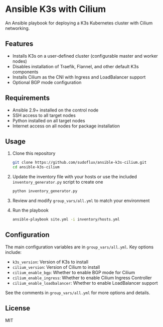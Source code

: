 # Ansible K3s with Cilium

An Ansible playbook for deploying a K3s Kubernetes cluster with Cilium networking.

## Features

- Installs K3s on a user-defined cluster (configurable master and worker nodes)
- Disables installation of Traefik, Flannel, and other default K3s components
- Installs Cilium as the CNI with Ingress and LoadBalancer support
- Optional BGP mode configuration

## Requirements

- Ansible 2.9+ installed on the control node
- SSH access to all target nodes
- Python installed on all target nodes
- Internet access on all nodes for package installation

## Usage

1. Clone this repository
   ```bash
   git clone https://github.com/sudoflux/ansible-k3s-cilium.git
   cd ansible-k3s-cilium
   ```

2. Update the inventory file with your hosts or use the included `inventory_generator.py` script to create one
   ```bash
   python inventory_generator.py
   ```

3. Review and modify `group_vars/all.yml` to match your environment

4. Run the playbook
   ```bash
   ansible-playbook site.yml -i inventory/hosts.yml
   ```

## Configuration

The main configuration variables are in `group_vars/all.yml`. Key options include:

- `k3s_version`: Version of K3s to install
- `cilium_version`: Version of Cilium to install
- `cilium_enable_bgp`: Whether to enable BGP mode for Cilium
- `cilium_enable_ingress`: Whether to enable Cilium Ingress Controller
- `cilium_enable_loadbalancer`: Whether to enable LoadBalancer support

See the comments in `group_vars/all.yml` for more options and details.

## License

MIT